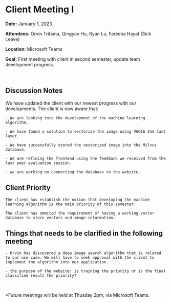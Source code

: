 # Client Meeting I

**Date:** January 1, 2023

**Attendees:** Orvin Tritama, Qingyan Hu, Ryan Lu, Fareeha Hayat (Sick Leave)

**Location:** Microsoft Teams

**Goal:** First meeting with client in second semester, update team development progress.


<br>


## Discussion Notes

We have updated the client with our newest progress with our developments. The client is now aware that:

	- We are looking into the development of the machine learning algorithm.

	- We have found a solution to vectorize the image using VGG16 2nd last layer.

	- We have successfully stored the vectorized image into the Milvus database.

	- We are refining the frontend using the feedback we received from the last peer evaluation session.

	- we are working on connecting the database to the website.




## Client Priority

	The client has establish the notion that developing the machine learning algorithm is the main priority of this semester.

	The client has ommited the requirement of having a working vector database to store vectors and image information.




## Things that needs to be clarified in the following meeting

	- Orvin has discovered a deep image search algorithm that is related to our use case. We will have to seek approval with the client to implement the algorithm into our application.

	- the purpose of the website: is training the priority or is the final classified result the priority? 

<br>


*Future meetings will be held at Thusday 2pm, via Microsoft Teams.


